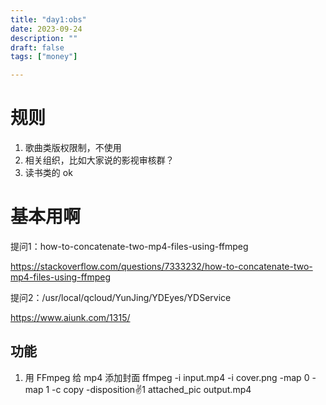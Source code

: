 ```yaml
---
title: "day1:obs"
date: 2023-09-24
description: ""
draft: false
tags: ["money"]

---
```








# 规则

1. 歌曲类版权限制，不使用 
2. 相关组织，比如大家说的影视审核群？
3. 读书类的 ok

# 基本用啊


提问1：how-to-concatenate-two-mp4-files-using-ffmpeg


https://stackoverflow.com/questions/7333232/how-to-concatenate-two-mp4-files-using-ffmpeg

提问2：/usr/local/qcloud/YunJing/YDEyes/YDService

https://www.aiunk.com/1315/

## 功能
1. 用 FFmpeg 给 mp4 添加封面
ffmpeg -i input.mp4 -i cover.png -map 0 -map 1 -c copy -disposition:v:1 attached_pic output.mp4

